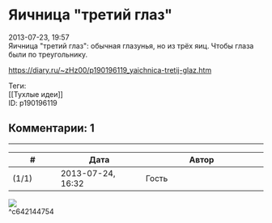 Яичница "третий глаз"
=====================

  
2013-07-23, 19:57  
 Яичница "третий глаз": обычная глазунья, но из трёх яиц. Чтобы глаза были по треугольнику.   
  
<https://diary.ru/~zHz00/p190196119_yaichnica-tretij-glaz.htm>  
  
Теги:  
[[Тухлые идеи]]  
ID: p190196119  


Комментарии: 1
--------------

  


---



|         #         |              Дата              |                     Автор                     |           ID           |
| --- | --- | --- | --- |
| (1/1) | 2013-07-24, 16:32 | Гость | c642144754 |

  
 ![](http://lostpic.net/orig_images/6/4/9/64926478ac394936b0ebe81c12bc1a38.jpg)   
 ^c642144754